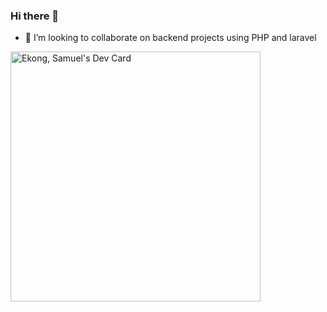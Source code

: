 ### Hi there 👋 

<!--
**centino001/centino001** is a ✨ _special_ ✨ repository because its `README.md` (this file) appears on your GitHub profile.

Here are some ideas to get you started:

- 🔭 I’m currently working on legacy project
- 🌱 I’m currently doing a private PHP/Laravel project
- 👯 I’m looking to collaborate on backend projects using PHP and Laravel
- 🤔 I’m looking for help with ...
- 💬 Ask me about ...
- 📫 How to reach me: ...
- 😄 Pronouns: ...
- ⚡ Fun fact: ...
-->
- 👯 I’m looking to collaborate on backend projects using PHP and laravel

<a href="https://app.daily.dev/Centino001"><img src="https://api.daily.dev/devcards/e16f39c55cdd467180ec5bc4f050e97c.png?r=mud" width="400" alt="Ekong, Samuel's Dev Card"/></a>


##
